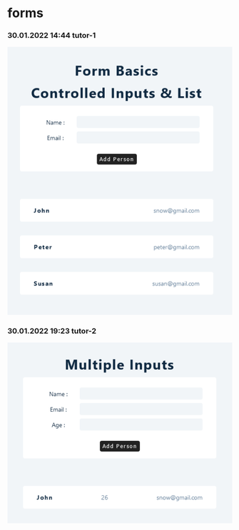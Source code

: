 # forms

### 30.01.2022 14:44 tutor-1

![Screenshot 2022-01-30 at 14-42-07 React App](../../assets/forms/Screenshot-1.png)

### 30.01.2022 19:23 tutor-2

![Screenshot 2022-01-30 at 19-23-07 React App](../../assets/forms/Screenshot-2.png)
